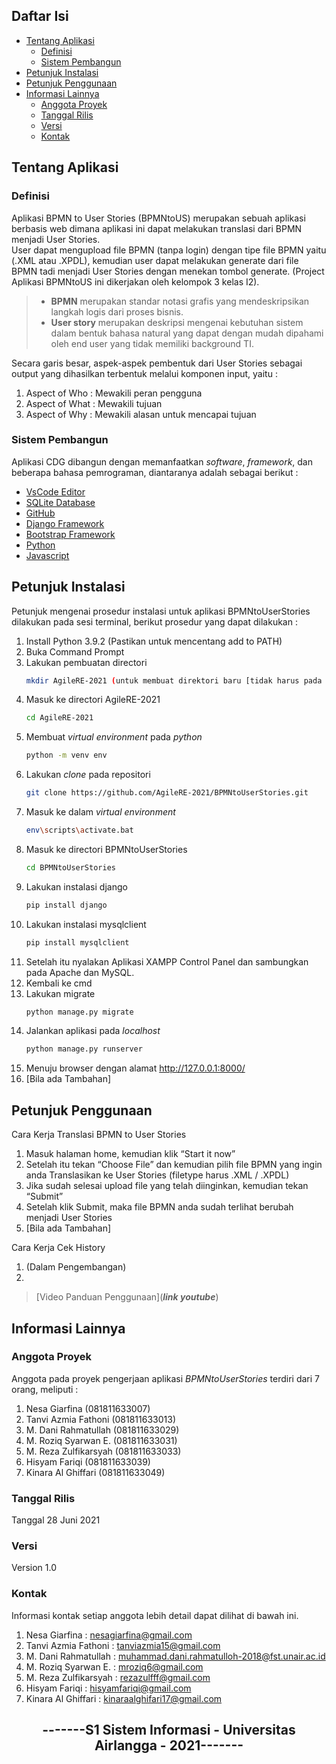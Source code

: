 

## Daftar Isi
* [Tentang Aplikasi](#tentang-aplikasi)
  * [Definisi](#definisi)
  * [Sistem Pembangun](#sistem-pembangun)
* [Petunjuk Instalasi](#petunjuk-instalasi)
* [Petunjuk Penggunaan](#petunjuk-penggunaan)
* [Informasi Lainnya](informasi-lainnya)
  * [Anggota Proyek](#anggota-proyek)
  * [Tanggal Rilis](#tanggal-rilis)
  * [Versi](#versi)
  * [Kontak](#kontak)

<!-- TENTANG APLIKASI -->
## Tentang Aplikasi
### Definisi
Aplikasi BPMN to User Stories (BPMNtoUS) merupakan sebuah aplikasi berbasis web dimana aplikasi ini dapat melakukan translasi dari BPMN menjadi User Stories. 
<br>
User dapat mengupload file BPMN (tanpa login) dengan tipe file BPMN yaitu (.XML atau .XPDL), kemudian user dapat melakukan generate dari file BPMN tadi menjadi User Stories dengan menekan tombol generate. (Project Aplikasi BPMNtoUS ini dikerjakan oleh kelompok 3 kelas I2).
<br/>
>- **BPMN** merupakan standar notasi grafis yang mendeskripsikan langkah logis dari proses bisnis.
>- **User story** merupakan deskripsi mengenai kebutuhan sistem dalam bentuk bahasa natural yang dapat dengan mudah dipahami oleh end user yang tidak memiliki background TI.

Secara garis besar, aspek-aspek pembentuk dari User Stories sebagai output yang dihasilkan terbentuk melalui komponen input, yaitu :
1. Aspect of Who : Mewakili peran pengguna
2. Aspect of What : Mewakili tujuan 
3. Aspect of Why : Mewakili alasan untuk mencapai tujuan

### Sistem Pembangun
Aplikasi CDG dibangun dengan memanfaatkan *software*, *framework*, dan beberapa bahasa pemrograman, diantaranya adalah sebagai berikut :
- [VsCode Editor](https://code.visualstudio.com/)
- [SQLite Database](https://www.sqlite.org/index.html)
- [GitHub](https://github.com/)
- [Django Framework](https://www.djangoproject.com/) 
- [Bootstrap Framework](https://getbootstrap.com/)
- [Python](https://www.python.org/)
- [Javascript](javascript.com)

## Petunjuk Instalasi 
Petunjuk mengenai prosedur instalasi untuk aplikasi BPMNtoUserStories dilakukan pada sesi terminal, berikut prosedur yang dapat dilakukan :
1. Install Python 3.9.2 (Pastikan untuk mencentang add to PATH)
2. Buka Command Prompt
3. Lakukan pembuatan directori
   ```sh
   mkdir AgileRE-2021 (untuk membuat direktori baru [tidak harus pada disk C:])
   ```
4. Masuk ke directori AgileRE-2021
   ```sh
   cd AgileRE-2021
   ```
5. Membuat *virtual environment* pada *python*
   ```sh
   python -m venv env
   ```
6. Lakukan *clone* pada repositori
   ```sh
   git clone https://github.com/AgileRE-2021/BPMNtoUserStories.git
   ```
7. Masuk ke dalam *virtual environment* 
   ```sh
   env\scripts\activate.bat
   ```
8. Masuk ke directori BPMNtoUserStories
   ```sh
   cd BPMNtoUserStories
   ```
9. Lakukan instalasi django
   ```sh
   pip install django
   ```
10. Lakukan instalasi mysqlclient
    ```sh
    pip install mysqlclient
    ```
11. Setelah itu nyalakan Aplikasi XAMPP Control Panel dan sambungkan pada Apache dan MySQL.
12. Kembali ke cmd
13. Lakukan migrate
    ```sh
    python manage.py migrate
    ```
14. Jalankan aplikasi pada *localhost*
    ```sh
    python manage.py runserver
    ```
15. Menuju browser dengan alamat http://127.0.0.1:8000/
16. [Bila ada Tambahan]

## Petunjuk Penggunaan
Cara Kerja Translasi BPMN to User Stories
1. Masuk halaman home, kemudian klik “Start it now”
2. Setelah itu tekan “Choose File” dan kemudian pilih file BPMN yang ingin anda Translasikan ke User Stories (filetype harus .XML / .XPDL)
3. Jika sudah selesai upload file yang telah diinginkan, kemudian tekan “Submit”
4. Setelah klik Submit, maka file BPMN anda sudah terlihat berubah menjadi User Stories
5. [Bila ada Tambahan]

Cara Kerja Cek History
1. (Dalam Pengembangan)
2. 

> [Video Panduan Penggunaan](***link youtube***)

## Informasi Lainnya
### Anggota Proyek
Anggota pada proyek pengerjaan aplikasi *BPMNtoUserStories* terdiri dari 7 orang, meliputi :
1. Nesa Giarfina         (081811633007)
2. Tanvi Azmia Fathoni   (081811633013)
3. M. Dani Rahmatullah   (081811633029)
4. M. Roziq Syarwan E.   (081811633031)
5. M. Reza Zulfikarsyah  (081811633033)
6. Hisyam Fariqi         (081811633039)
7. Kinara Al Ghiffari    (081811633049)

### Tanggal Rilis 
Tanggal 28 Juni 2021

### Versi 
Version 1.0 
### Kontak 
Informasi kontak setiap anggota lebih detail dapat dilihat di bawah ini. 
1. Nesa Giarfina         : nesagiarfina@gmail.com
2. Tanvi Azmia Fathoni   : tanviazmia15@gmail.com
3. M. Dani Rahmatullah   : muhammad.dani.rahmatulloh-2018@fst.unair.ac.id
4. M. Roziq Syarwan E.   : mroziq6@gmail.com
5. M. Reza Zulfikarsyah  : rezazulfff@gmail.com
6. Hisyam Fariqi         : hisyamfariqi@gmail.com
7. Kinara Al Ghiffari    : kinaraalghifari17@gmail.com

<h2 align="center"> -------S1 Sistem Informasi - Universitas Airlangga - 2021------- </h2>
